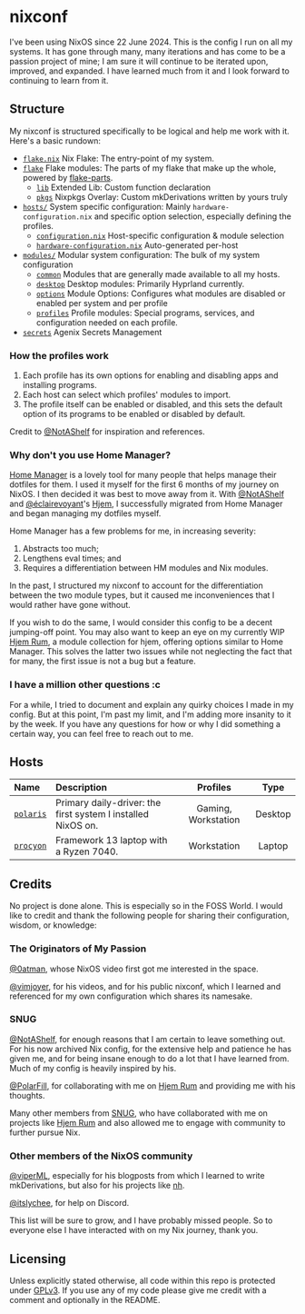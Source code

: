 # nixconf

I've been using NixOS since 22 June 2024. This is the config I run on all my systems. It has gone through many, many iterations and has come to be a passion project of mine; I am sure it will continue to be iterated upon, improved, and expanded. I have learned much from it and I look forward to continuing to learn from it.

## Structure

My nixconf is structured specifically to be logical and help me work with it. Here's a basic rundown:

- [`flake.nix`](./flake.nix) Nix Flake: The entry-point of my system.
- [`flake`](./flake) Flake modules: The parts of my flake that make up the whole, powered by [flake-parts](https://github.com/hercules-ci/flake-parts).
  - [`lib`](./flake/lib) Extended Lib: Custom function declaration
  - [`pkgs`](./flake/pkgs) Nixpkgs Overlay: Custom mkDerivations written by yours truly
- [`hosts/`](./hosts) System specific configuration: Mainly `hardware-configuration.nix` and specific option selection, especially defining the profiles.
  - [`configuration.nix`](./hosts/polaris/configuration.nix) Host-specific configuration & module selection
  - [`hardware-configuration.nix`](./hosts/polaris/hardware-configuration.nix) Auto-generated per-host
- [`modules/`](./modules) Modular system configuration: The bulk of my system configuration
  - [`common`](./modules/common) Modules that are generally made available to all my hosts.
  - [`desktop`](./modules/desktop) Desktop modules: Primarily Hyprland currently.
  - [`options`](./modules/options) Module Options: Configures what modules are disabled or enabled per system and per profile
  - [`profiles`](./modules/profiles) Profile modules: Special programs, services, and configuration needed on each profile.
- [`secrets`](./secrets) Agenix Secrets Management

### How the profiles work

1. Each profile has its own options for enabling and disabling apps and installing programs.
2. Each host can select which profiles' modules to import.
3. The profile itself can be enabled or disabled, and this sets the default option of its programs to be enabled or disabled by default.

Credit to [@NotAShelf](https://github.com/NotAShelf/Nyx) for inspiration and references.

### Why don't you use Home Manager?

[Home Manager](https://github.com/nix-community/home-manager) is a lovely tool for many people that helps manage their dotfiles for them. I used it myself for the first 6 months of my journey on NixOS. I then decided it was best to move away from it. With [@NotAShelf](https://github.com/NotAShelf) and [@éclairevoyant](https://github.com/eclairevoyant)'s [Hjem](https://github.com/feel-co/hjem), I successfully migrated from Home Manager and began managing my dotfiles myself.

Home Manager has a few problems for me, in increasing severity:

1. Abstracts too much;
2. Lengthens eval times; and
3. Requires a differentiation between HM modules and Nix modules.

In the past, I structured my nixconf to account for the differentiation between the two module types, but it caused me  inconveniences that I would rather have gone without.

If you wish to do the same, I would consider this config to be a decent jumping-off point. You may also want to keep an eye on my currently WIP [Hjem Rum](https://github.com/the-unnamed-nug/hjem-rum), a module collection for hjem, offering options similar to Home Manager. This solves the latter two issues while not neglecting the fact that for many, the first issue is not a bug but a feature.

### I have a million other questions :c

For a while, I tried to document and explain any quirky choices I made in my config. But at this point, I'm past my limit, and I'm adding more insanity to it by the week. If you have any questions for how or why I did something a certain way, you can feel free to reach out to me.

## Hosts

| Name                          | Description                                                                                     | Profiles            | Type    |
| :---------------------------  | :---------------------------------------------------------------------------------------------- | :-----------------: | :-----: |
| [`polaris`](./hosts/polaris/) | Primary daily-driver: the first system I installed NixOS on.                                    | Gaming, Workstation | Desktop |
| [`procyon`](./hosts/procyon/) | Framework 13 laptop with a Ryzen 7040.                                                          | Workstation         | Laptop  |

## Credits

No project is done alone. This is especially so in the FOSS World. I would like to credit and thank the following people for sharing their configuration, wisdom, or knowledge:

### The Originators of My Passion

[@0atman](https://github.com/0atman), whose NixOS video first got me interested in the space.

[@vimjoyer](https://github.com/vimjoyer), for his videos, and for his public nixconf, which I learned and referenced for my own configuration which shares its namesake.

### SNUG

[@NotAShelf](https://github.com/NotAShelf), for enough reasons that I am certain to leave something out. For his now archived Nix config, for the extensive help and patience he has given me, and for being insane enough to do a lot that I have learned from. Much of my config is heavily inspired by his.

[@PolarFill](https://github.com/PolarFill), for collaborating with me on [Hjem Rum](https://github.com/snugnug/hjem-rum) and providing me with his thoughts.

Many other members from [SNUG](https://github.com/snugnug), who have collaborated with me on projects like [Hjem Rum](https://github.com/snugnug/hjem-rum) and also allowed me to engage with community to further pursue Nix.

### Other members of the NixOS community

[@viperML](https://github.com/viperML), especially for his blogposts from which I learned to write mkDerivations, but also for his projects like [nh](https://github.com/viperML/nh).

[@itslychee](https://github.com/itslychee), for help on Discord.

This list will be sure to grow, and I have probably missed people. So to everyone else I have interacted with on my Nix journey, thank you.

## Licensing

Unless explicitly stated otherwise, all code within this repo is protected under [GPLv3](./LICENSE). If you use any of my code please give me credit with a comment and optionally in the README.
